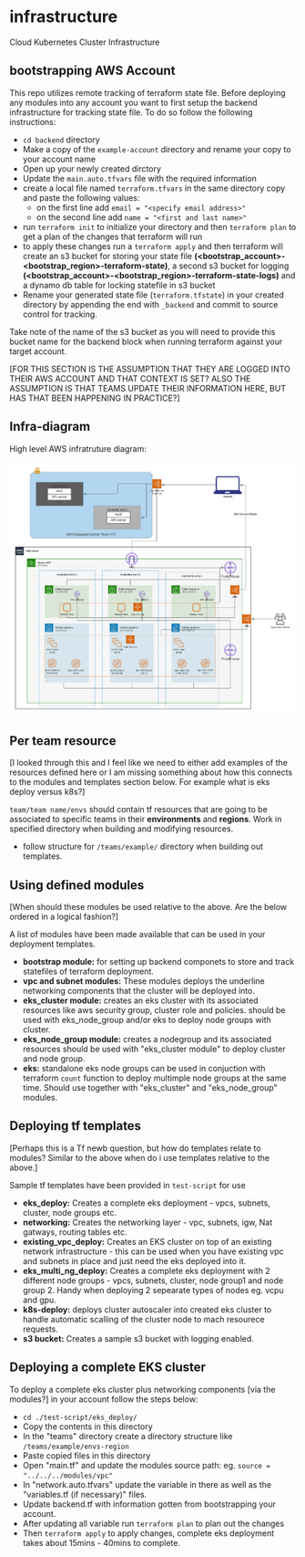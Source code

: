 # infrastructure

 Cloud Kubernetes Cluster Infrastructure

## bootstrapping AWS Account

This repo utilizes remote tracking of terraform state file. Before deploying any modules into any account you want to first setup the backend infrastructure for tracking state file. To do so follow the following instructions:

- `cd backend` directory
- Make a copy of the `example-account` directory and rename your copy to your account name
- Open up your newly created dirctory
- Update the `main.auto.tfvars` file with the required information
- create a local file named `terraform.tfvars` in the same directory
    copy and paste the following  values:
    - on the first line add `email = "<specify email address>"`
    - on the second line add `name = "<first and last name>"`
- run `terraform init` to initialize your directory and then `terraform plan` to get a plan of the changes that terraform will run
- to apply these changes run a `terraform apply` and then terraform will create an s3 bucket for storing your state file **(<bootstrap_account>-<bootstrap_region>-terraform-state)**, a second s3 bucket for logging **(<bootstrap_account>-<bootstrap_region>-terraform-state-logs)** and a dynamo db table for locking statefile in s3 bucket
- Rename your generated state file (`terraform.tfstate`) in your created directory by appending the end with `_backend` and commit to source control for tracking.

Take note of the name of the s3 bucket as you will need to provide this bucket name for the backend block when running terraform against your target account. 

[FOR THIS SECTION IS THE ASSUMPTION THAT THEY ARE LOGGED INTO THEIR AWS ACCOUNT AND THAT CONTEXT IS SET?
ALSO THE ASSUMPTION IS THAT TEAMS UPDATE THEIR INFORMATION HERE, BUT HAS THAT BEEN HAPPENING
IN PRACTICE?]

## Infra-diagram

High level AWS infratruture diagram:

![AWS Infrastructure Architecture Diagram](./docs/images/aws_cluster_architecture.png)

## Per team resource

[I looked through this and I feel like we need to either add examples of the resources defined here
or I am missing something about how this connects to the modules and templates section below.
For example what is eks deploy versus k8s?]

`team/team name/envs` should contain tf resources that are going to be associated to specific teams in their **environments** and **regions**. Work in specified directory when building and modifying resources. 
- follow structure for `/teams/example/` directory when building out templates. 

## Using defined modules

[When should these modules be used relative to the above. Are the below ordered in a logical fashion?]

A list of modules have been made available that can be used in your deployment templates.
- **bootstrap module:** for setting up backend componets to store and track statefiles of terraform deployment.
- **vpc and subnet modules:** These modules deploys the underline networking components  that the cluster will be deployed into. 
- **eks_cluster module:** creates an eks cluster with its associated resources like aws security group, cluster role and policies. should be used with eks_node_group and/or eks to deploy node groups with cluster. 
- **eks_node_group module:** creates a nodegroup and its associated resources should be used with "eks_cluster module" to deploy cluster and node group. 
- **eks:** standalone eks node groups can be used in conjuction with terraform `count` function to deploy multimple node groups at the same time. Should use together with "eks_cluster" and "eks_node_group" modules. 

## Deploying tf templates

[Perhaps this is a Tf newb question, but how do templates relate to modules? Similar to the above
when do i use templates relative to the above.]

Sample tf templates have been provided in `test-script` for use

- **eks_deploy:** Creates a complete eks deployment - vpcs, subnets, cluster, node groups etc.
- **networking:** Creates the networking layer - vpc, subnets, igw, Nat gatways, routing tables etc.
- **existing_vpc_deploy:** Creates an EKS cluster on top of an existing network infrastructure - this can be used when you have existing vpc and subnets in place and just need the eks deployed into it.
- **eks_multi_ng_deploy:** Creates a complete eks deployment with 2 different  node groups - vpcs, subnets, cluster, node group1 and node group 2. Handy when deploying 2 sepearate types of nodes eg. vcpu and gpu.
- **k8s-deploy:** deploys cluster autoscaler into created eks cluster to handle automatic scalling of the cluster node to mach resourece requests.
- **s3 bucket:** Creates a sample s3 bucket with logging enabled. 

## Deploying a complete EKS cluster

<!--[Given this is the most important step, it feels light on documentation. Perhaps because it was at the end
there was some writers exhaustion :) ]
[This section feels like it could benefit from a simple visual showing the relationship between templates, modules, and teams directory ] -->

To deploy a complete eks cluster plus networking components [via the modules?] in your account follow the steps below:
- `cd ./test-script/eks_deploy/`
- Copy the contents in this directory
- In the "teams" directory create a directory structure like `/teams/example/envs-region`
- Paste copied files in this directory
- Open "main.tf" and update the modules source path: eg. `source = "../../../modules/vpc"`
- In "network.auto.tfvars" update the variable in there as well as the "variables.tf (if necessary)" files.
- Update backend.tf with information gotten from bootstrapping your account. 
- After updating all variable run `terraform plan` to plan out the changes
- Then `terraform apply` to apply changes, complete eks deployment takes about 15mins - 40mins to complete.

